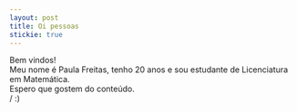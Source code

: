 ```yaml
---
layout: post
title: Oi pessoas
stickie: true
---
```


Bem vindos!<br>Meu nome é Paula Freitas, tenho 20 anos e sou estudante de Licenciatura em Matemática.<br> Espero que gostem do conteúdo.<br>/ :)

